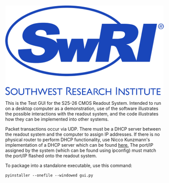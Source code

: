 ![Logo](annotated-logo.png)

This is the Test GUI for the S25-26 CMOS Readout System. Intended to run on a desktop computer as a demonstration, use of the software illustrates the possible interactions with the readout system, and the code illustrates how they can be implemented into other systems. 

Packet transactions occur via UDP. There must be a DHCP server between the readout system and the computer to assign IP addresses. If there is no physical router to perform DHCP functionality, use Nicco Kunzmann's implementation of a DHCP server which can be found [here.](https://github.com/niccokunzmann/simple_dhcp_server) The port/IP assigned by the system (which can be found using ipconfig) must match the port/IP flashed onto the readout system.

To package into a standalone executable, use this command:
```
pyinstaller --onefile --windowed gui.py
```



